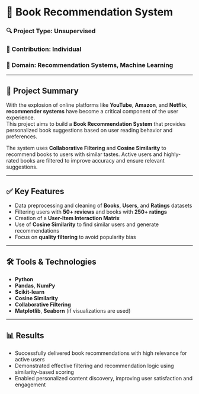 # 📘 Book Recommendation System

### 🔍 **Project Type**: Unsupervised  
### 👤 **Contribution**: Individual  
### 🧠 **Domain**: Recommendation Systems, Machine Learning

---

## 📄 Project Summary

With the explosion of online platforms like **YouTube**, **Amazon**, and **Netflix**, **recommender systems** have become a critical component of the user experience.  
This project aims to build a **Book Recommendation System** that provides personalized book suggestions based on user reading behavior and preferences.

The system uses **Collaborative Filtering** and **Cosine Similarity** to recommend books to users with similar tastes. Active users and highly-rated books are filtered to improve accuracy and ensure relevant suggestions.

---

## ✅ Key Features

- Data preprocessing and cleaning of **Books**, **Users**, and **Ratings** datasets  
- Filtering users with **50+ reviews** and books with **250+ ratings**  
- Creation of a **User-Item Interaction Matrix**  
- Use of **Cosine Similarity** to find similar users and generate recommendations  
- Focus on **quality filtering** to avoid popularity bias  

---

## 🛠️ Tools & Technologies

- **Python**  
- **Pandas**, **NumPy**  
- **Scikit-learn**  
- **Cosine Similarity**  
- **Collaborative Filtering**  
- **Matplotlib**, **Seaborn** (if visualizations are used)  

---

## 📊 Results

- Successfully delivered book recommendations with high relevance for active users  
- Demonstrated effective filtering and recommendation logic using similarity-based scoring  
- Enabled personalized content discovery, improving user satisfaction and engagement  
